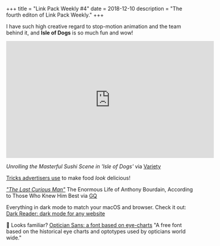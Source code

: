 +++
title = "Link Pack Weekly #4"
date = 2018-12-10
description = "The fourth editon of Link Pack Weekly."
+++

I have such high creative regard to stop-motion animation and the team behind it, and **Isle of Dogs** is so much fun and wow!

<p>
<iframe width="560" height="315" src="https://www.youtube-nocookie.com/embed/RSKK--p2Nrs" frameborder="0" allow="accelerometer; autoplay; encrypted-media; gyroscope; picture-in-picture" allowfullscreen></iframe>
</p>

*Unrolling the Masterful Sushi Scene in 'Isle of Dogs'* via [Variety](https://variety.com/video/isle-of-dogs-puppet-master-film-broke-animators/)

[Tricks advertisers use](https://youtu.be/4uXZtYNMnN8) to make food *look* delicious!

[*"The Last Curious Man"*](https://www.gq.com/story/anthony-bourdain-men-of-the-year-tribute)
The Enormous Life of Anthony Bourdain, According to Those Who Knew Him Best
via [GQ]((https://www.gq.com/story/anthony-bourdain-men-of-the-year-tribute))

Everything in dark mode to match your macOS and browser. Check it out: [Dark Reader: dark mode for any website](https://boingboing.net/2018/12/04/dark-reader-dark-mode-for-any.html)

🧐 Looks familiar? [Optician Sans: a font based on eye-charts](https://boingboing.net/2018/12/06/snellen-sloan.html)
"A free font based on the historical eye charts and optotypes used by opticians world wide."
